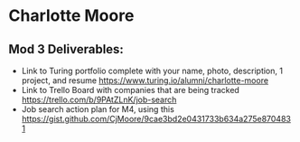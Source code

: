 # Charlotte Moore


## Mod 3 Deliverables:

* Link to Turing portfolio complete with your name, photo, description, 1 project, and resume https://www.turing.io/alumni/charlotte-moore
* Link to Trello Board with companies that are being tracked https://trello.com/b/9PAtZLnK/job-search
* Job search action plan for M4, using this https://gist.github.com/CjMoore/9cae3bd2e0431733b634a275e8704831

